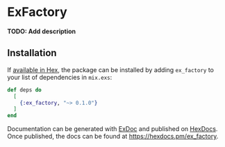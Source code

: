 # ExFactory

**TODO: Add description**

## Installation

If [available in Hex](https://hex.pm/docs/publish), the package can be installed
by adding `ex_factory` to your list of dependencies in `mix.exs`:

```elixir
def deps do
  [
    {:ex_factory, "~> 0.1.0"}
  ]
end
```

Documentation can be generated with [ExDoc](https://github.com/elixir-lang/ex_doc)
and published on [HexDocs](https://hexdocs.pm). Once published, the docs can
be found at <https://hexdocs.pm/ex_factory>.

